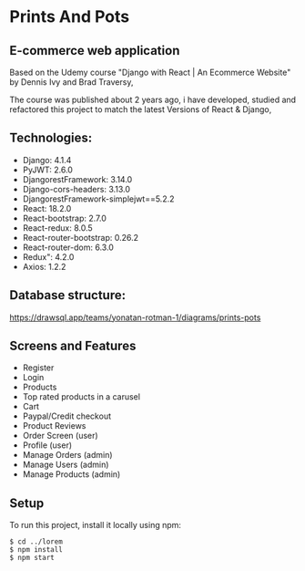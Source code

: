 # Prints And Pots
## E-commerce web application
Based on the Udemy course "Django with React | An Ecommerce Website" by Dennis Ivy and Brad Traversy,

The course was published about 2 years ago, 
i have developed, studied and refactored this project to match the latest Versions of React & Django,

## Technologies:
* Django: 4.1.4
* PyJWT: 2.6.0
* DjangorestFramework: 3.14.0
* Django-cors-headers: 3.13.0
* DjangorestFramework-simplejwt==5.2.2
* React: 18.2.0
* React-bootstrap: 2.7.0
* React-redux: 8.0.5
* React-router-bootstrap: 0.26.2
* React-router-dom: 6.3.0
* Redux": 4.2.0
* Axios: 1.2.2


## Database structure: 
https://drawsql.app/teams/yonatan-rotman-1/diagrams/prints-pots

## Screens and Features
* Register
* Login 
* Products
* Top rated products in a carusel
* Cart 
* Paypal/Credit checkout
* Product Reviews
* Order Screen (user)
* Profile (user)
* Manage Orders (admin) 
* Manage Users (admin)
* Manage Products (admin)

## Setup
To run this project, install it locally using npm:

```
$ cd ../lorem
$ npm install
$ npm start
```






